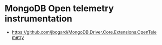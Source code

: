 # MongoDB Open telemetry instrumentation
- https://github.com/jbogard/MongoDB.Driver.Core.Extensions.OpenTelemetry
